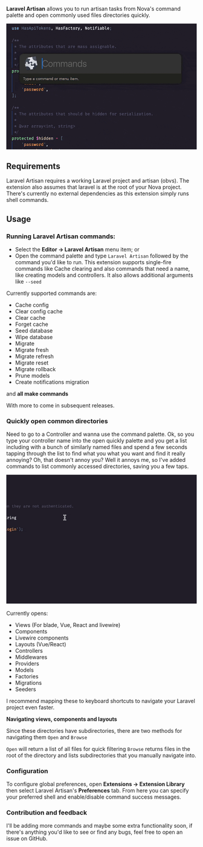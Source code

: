 **Laravel Artisan** allows you to run artisan tasks from Nova's command palette and open commonly used files directories quickly.

<!--
🎈 It can also be helpful to include a screenshot or GIF showing your extension in action:
-->

![](https://raw.githubusercontent.com/TeriyakiBomb/nova-artisan/main/Images/screen.gif)

## Requirements

Laravel Artisan requires a working Laravel project and artisan (obvs).
The extension also assumes that laravel is at the root of your Nova project.
There's currently no external dependencies as this extension simply runs shell commands.

## Usage

<!--
🎈 If users will interact with your extension manually, describe those options:
-->

### Running Laravel Artisan commands:

- Select the **Editor → Laravel Artisan** menu item; or
- Open the command palette and type `Laravel Artisan` followed by the command you'd like to run. This extension supports single-fire commands like Cache clearing and also commands that need a name, like creating models and controllers. It also allows additional arguments like `--seed`

Currently supported commands are:

- Cache config
- Clear config cache
- Clear cache
- Forget cache
- Seed database
- Wipe database
- Migrate
- Migrate fresh
- Migrate refresh
- Migrate reset
- Migrate rollback
- Prune models
- Create notifications migration

and **all make commands**

With more to come in subsequent releases.

### Quickly open common directories

Need to go to a Controller and wanna use the command palette. Ok, so you type your controller name into the open quickly palette and you get a list including with a bunch of similarly named files and spend a few seconds tapping through the list to find what you what you want and find it really annoying? Oh, that doesn't annoy you? Well it annoys me, so I've added commands to list commonly accessed directories, saving you a few taps.

![](https://raw.githubusercontent.com/TeriyakiBomb/nova-artisan/main/Images/openDir.gif)

Currently opens:

- Views (For blade, Vue, React and livewire)
- Components
- Livewire components
- Layouts (Vue/React)
- Controllers
- Middlewares
- Providers
- Models
- Factories
- Migrations
- Seeders

I recommend mapping these to keyboard shortcuts to navigate your Laravel project even faster.

**Navigating views, components and layouts**

Since these directories have subdirectories, there are two methods for navigating them `Open` and `Browse`

`Open` will return a list of all files for quick filtering
`Browse` returns files in the root of the directory and lists subdirectories that you manually navigate into.

### Configuration

<!--
🎈 If your extension offers global- or workspace-scoped preferences, consider pointing users toward those settings. For example:
-->

To configure global preferences, open **Extensions → Extension Library** then select Laravel Artisan's **Preferences** tab. From here you can specify your preferred shell and enable/disable command success messages.

<!-- You can also configure preferences on a per-project basis in **Project → Project Settings...** -->

### Contribution and feedback

I'll be adding more commands and maybe some extra functionality soon, if there's anything you'd like to see or find any bugs, feel free to open an issue on GitHub.
